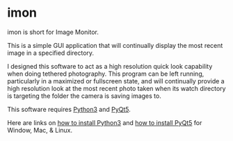 # imon
imon is short for Image Monitor.

This is a simple GUI application that will continually display the most recent image in a specified directory.

I designed this software to act as a high resolution quick look capability when doing tethered photography.  This program can be left running, particularly in a maximized or fullscreen state, and will continually provide a high resolution look at the most recent photo taken when its watch directory is targeting the folder the camera is saving images to.

This software requires [Python3](https://www.python.org/ "Python.org") and [PyQt5](https://pypi.org/project/PyQt5/ "PyQt5 - PyPI").

Here are links on [how to install Python3](https://wiki.python.org/moin/BeginnersGuide/Download "Python Beginner's Guide") and [how to install PyQt5](https://pythonbasics.org/install-pyqt/ "PyQt Install Tutorial") for Window, Mac, & Linux.
